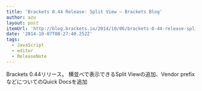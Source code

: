 ```yaml
---
title: 'Brackets 0.44 Release: Split View – Brackets Blog'
author: azu
layout: post
itemUrl: 'http://blog.brackets.io/2014/10/06/brackets-0-44-release-split-view/'
date: '2014-10-07T08:27:40.252Z'
tags:
  - JavaScript
  - editor
  - ReleaseNote
---
```

Brackets 0.44リリース。
横並べで表示できるSplit Viewの追加、Vendor prefixなどについてのQuick Docsを追加
